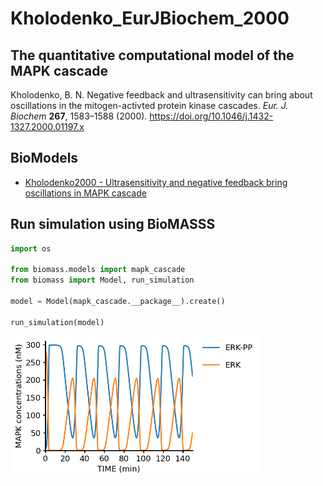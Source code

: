 # Kholodenko_EurJBiochem_2000

## The quantitative computational model of the MAPK cascade

Kholodenko, B. N. Negative feedback and ultrasensitivity can bring about oscillations in the mitogen-activted protein kinase cascades. _Eur. J. Biochem_ **267**, 1583–1588 (2000). https://doi.org/10.1046/j.1432-1327.2000.01197.x

## BioModels

- [Kholodenko2000 - Ultrasensitivity and negative feedback bring oscillations in MAPK cascade](https://www.ebi.ac.uk/biomodels/BIOMD0000000010)

## Run simulation using BioMASSS

```python
import os

from biomass.models import mapk_cascade
from biomass import Model, run_simulation

model = Model(mapk_cascade.__package__).create()

run_simulation(model)
```

<img align="left" src="./mapk_cascade.png" width="400px">
